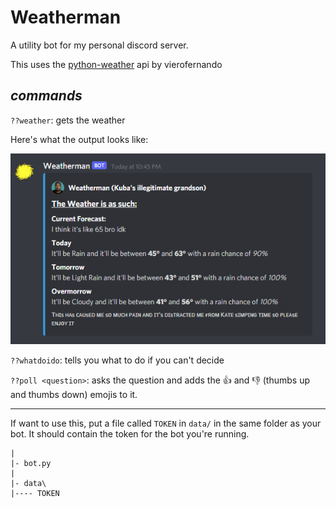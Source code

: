 # Weatherman

A utility bot for my personal discord server.

This uses the [python-weather](https://github.com/vierofernando/python-weather) api by vierofernando

## *commands*

`??weather`: gets the weather

Here's what the output looks like:

![Sample output](sample-output.png)

`??whatdoido`: tells you what to do if you can't decide

`??poll <question>`: asks the question and adds the 👍 and 👎 (thumbs up and thumbs down) emojis to it.

---

If want to use this, put a file called `TOKEN` in `data/` in the same folder as your bot.
It should contain the token for the bot you're running.

```
|
|- bot.py
|
|- data\
|---- TOKEN
```